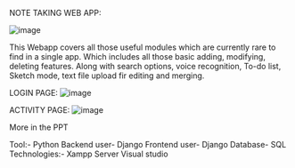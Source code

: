 NOTE TAKING WEB APP:

![image](https://github.com/user-attachments/assets/14339637-2600-4888-a5f1-e4b3c4f0708d)

This Webapp covers all those useful modules which are currently rare to find in a single app. Which includes all those basic adding, modifying, deleting features. Along with search options, voice recognition, To-do list, Sketch mode, text file upload fir editing and merging.


LOGIN PAGE:
![image](https://github.com/user-attachments/assets/d211895d-1528-459b-9b48-be5f69905f94)

ACTIVITY PAGE:
![image](https://github.com/user-attachments/assets/c8c8ff92-7dbd-495f-90f2-6e4b32d07140)


More in the PPT

Tool:-
	Python
 	Backend user- Django
	Frontend user- Django
	Database- SQL
Technologies:-
	Xampp Server
	Visual studio
 

